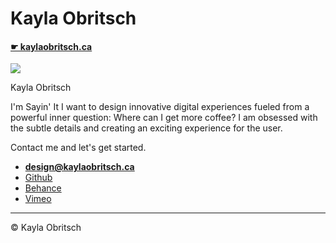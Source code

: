 # Kayla Obritsch

#### [☛ kaylaobritsch.ca](https://kaylaobritsch.ca)

![](kayla-obritsch-logo.png)

Kayla Obritsch

I'm Sayin' It
I want to design innovative digital experiences fueled from a powerful inner question: Where can I get more coffee? I am obsessed with the subtle details and creating an exciting experience for the user.

Contact me and let's get started.

- **[design@kaylaobritsch.ca](mailto:design@kaylaobritsch.ca)**
- [Github](https://github.com/kaylaobritsch)
- [Behance](https://www.behance.net/KaylaRoseO)
- [Vimeo](https://vimeo.com/user57210739)

---

© Kayla Obritsch
